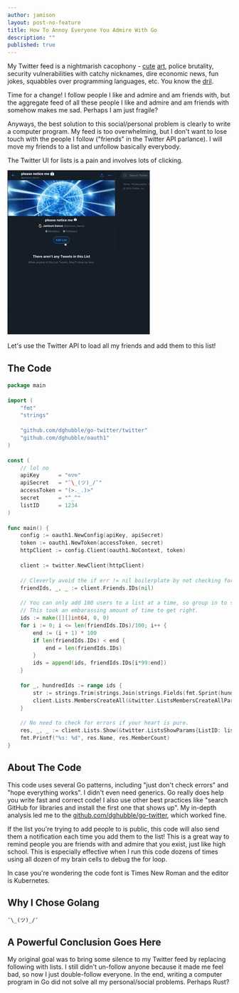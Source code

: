 ```yaml
---
author: jamison
layout: post-no-feature
title: How To Annoy Everyone You Admire With Go
description: ""
published: true
---
```


My Twitter feed is a nightmarish cacophony - [cute](https://twitter.com/swordandsnore/status/1291894852641325061) [art](https://twitter.com/Powersaurus/status/1291764687076458497), police brutality, security vulnerabilities with catchy nicknames, dire economic news, fun jokes, squabbles over programming languages, etc. You know the [dril](https://twitter.com/dril).

Time for a change! I follow people I like and admire and am friends with, but the aggregate feed of all these people I like and admire and am friends with somehow makes me sad. Perhaps I am just fragile?

Anyways, the best solution to this social/personal problem is clearly to write a computer program. My feed is too overwhelming, but I don't want to lose touch with the people I follow ("friends" in the Twitter API parlance). I will move my friends to a list and unfollow basically everybody.

The Twitter UI for lists is a pain and involves lots of clicking.

![please notice me][notice]

Let's use the Twitter API to load all my friends and add them to this list!

## The Code

```go
package main

import (
	"fmt"
	"strings"

	"github.com/dghubble/go-twitter/twitter"
	"github.com/dghubble/oauth1"
)

const (
	// lol no
	apiKey      = "⊙▽⊙"
	apiSecret   = "¯\_(ツ)_/¯"
	accessToken = "(>._.)>"
	secret      = "^_^"
	listID      = 1234
)

func main() {
	config := oauth1.NewConfig(apiKey, apiSecret)
	token := oauth1.NewToken(accessToken, secret)
	httpClient := config.Client(oauth1.NoContext, token)

	client := twitter.NewClient(httpClient)

	// Cleverly avoid the if err != nil boilerplate by not checking for errors
	friendIds, _, _ := client.Friends.IDs(nil)

	// You can only add 100 users to a list at a time, so group in to slices of 100 ids.
	// This took an embarassing amount of time to get right.
	ids := make([][]int64, 0, 0)
	for i := 0; i <= len(friendIds.IDs)/100; i++ {
		end := (i + 1) * 100
		if len(friendIds.IDs) < end {
			end = len(friendIds.IDs)
		}
		ids = append(ids, friendIds.IDs[i*99:end])
	}

	for _, hundredIds := range ids {
		str := strings.Trim(strings.Join(strings.Fields(fmt.Sprint(hundredIds)), ","), "[]")
		client.Lists.MembersCreateAll(&twitter.ListsMembersCreateAllParams{ListID: listID, UserID: str})
	}

	// No need to check for errors if your heart is pure.
	res, _, _ := client.Lists.Show(&twitter.ListsShowParams{ListID: listID})
	fmt.Printf("%s: %d", res.Name, res.MemberCount)
}
```

## About The Code

This code uses several Go patterns, including "just don't check errors" and "hope everything works". I didn't even need generics. Go really does help you write fast and correct code! I also use other best practices like "search GitHub for libraries and install the first one that shows up". My in-depth analysis led me to the [github.com/dghubble/go-twitter](https://github.com/dghubble/go-twitter), which worked fine.

If the list you're trying to add people to is public, this code will also send them a notification each time you add them to the list! This is a great way to remind people you are friends with and admire that you exist, just like high school. This is especially effective when I run this code dozens of times using all dozen of my brain cells to debug the for loop.

In case you're wondering the code font is Times New Roman and the editor is Kubernetes.

## Why I Chose Golang

`¯\_(ツ)_/¯`

## A Powerful Conclusion Goes Here

My original goal was to bring some silence to my Twitter feed by replacing following with lists. I still didn't un-follow anyone because it made me feel bad, so now I just double-follow everyone. In the end, writing a computer program in Go did not solve all my personal/social problems. Perhaps Rust?

[notice]: /images/notice.gif
